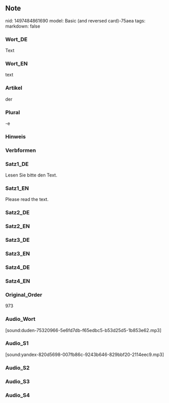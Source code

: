 ## Note
nid: 1497484861690
model: Basic (and reversed card)-75aea
tags: 
markdown: false

### Wort_DE
Text

### Wort_EN
text

### Artikel
der

### Plural
-e

### Hinweis


### Verbformen


### Satz1_DE
Lesen Sie bitte den Text.

### Satz1_EN
Please read the text.

### Satz2_DE


### Satz2_EN


### Satz3_DE


### Satz3_EN


### Satz4_DE


### Satz4_EN


### Original_Order
973

### Audio_Wort
[sound:duden-75320966-5e6fd7db-f65edbc5-b53d25d5-1b853e62.mp3]

### Audio_S1
[sound:yandex-820d5698-007fb86c-9243b646-829bbf20-2114eec9.mp3]

### Audio_S2


### Audio_S3


### Audio_S4

